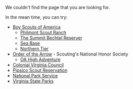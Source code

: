 We couldn't find the page that you are looking for. 

In the mean time, you can try:
 - [Boy Scouts of America](https://scouting.org)
    - [Philmont Scout Ranch](https://www.philmontscoutranch.org/)
    - [The Summit Bechtel Reserver](https://www.summitbsa.org/)
    - [Sea Base](https://www.bsaseabase.org/)
    - [Northern Tier](https://www.ntier.org/)
 - [Order of the Arrow](https://oa-bsa.org) - Scouting's National Honor Society
    - [OA High Adventure](https://oa-bsa.org/high-adventure)
 - [Colonial Virginia Council](https://cvcboyscouts.org)
 - [Pipsico Scout Reservation](https://pipsicobsa.com)
 - [National Park Service](https://www.nps.gov)
 - [Virginia State Parks](https://www.dcr.virginia.gov/state-parks/)
 
